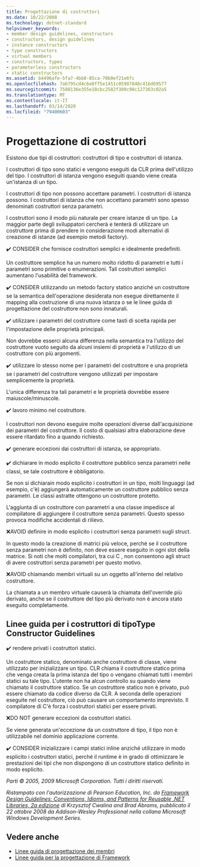 ```yaml
---
title: Progettazione di costruttori
ms.date: 10/22/2008
ms.technology: dotnet-standard
helpviewer_keywords:
- member design guidelines, constructors
- constructors, design guidelines
- instance constructors
- type constructors
- virtual members
- constructors, types
- parameterless constructors
- static constructors
ms.assetid: b4496afe-5fa7-4bb0-85ca-70b0ef21e6fc
ms.openlocfilehash: 7ab795cd4c6e0ff5e1451c05987848c41bd69577
ms.sourcegitcommit: 7588136e355e10cbc2582f389c90c127363c02a5
ms.translationtype: MT
ms.contentlocale: it-IT
ms.lasthandoff: 03/14/2020
ms.locfileid: "79400603"
---
```

# <a name="constructor-design"></a>Progettazione di costruttori

Esistono due tipi di costruttori: costruttori di tipo e costruttori di istanza.

I costruttori di tipo sono statici e vengono eseguiti da CLR prima dell'utilizzo del tipo. I costruttori di istanza vengono eseguiti quando viene creata un'istanza di un tipo.

I costruttori di tipo non possono accettare parametri. I costruttori di istanza possono. I costruttori di istanza che non accettano parametri sono spesso denominati costruttori senza parametri.

I costruttori sono il modo più naturale per creare istanze di un tipo. La maggior parte degli sviluppatori cercherà e tenterà di utilizzare un costruttore prima di prendere in considerazione modi alternativi di creazione di istanze (ad esempio metodi factory).

✔️ CONSIDER che fornisce costruttori semplici e idealmente predefiniti.

Un costruttore semplice ha un numero molto ridotto di parametri e tutti i parametri sono primitive o enumerazioni. Tali costruttori semplici aumentano l'usabilità del framework.

✔️ CONSIDER utilizzando un metodo factory statico anziché un costruttore se la semantica dell'operazione desiderata non esegue direttamente il mapping alla costruzione di una nuova istanza o se le linee guida di progettazione del costruttore non sono innaturali.

✔️ utilizzare i parametri del costruttore come tasti di scelta rapida per l'impostazione delle proprietà principali.

Non dovrebbe esserci alcuna differenza nella semantica tra l'utilizzo del costruttore vuoto seguito da alcuni insiemi di proprietà e l'utilizzo di un costruttore con più argomenti.

✔️ utilizzare lo stesso nome per i parametri del costruttore e una proprietà se i parametri del costruttore vengono utilizzati per impostare semplicemente la proprietà.

L'unica differenza tra tali parametri e le proprietà dovrebbe essere maiuscole/minuscole.

✔️ lavoro minimo nel costruttore.

I costruttori non devono eseguire molte operazioni diverse dall'acquisizione dei parametri del costruttore. Il costo di qualsiasi altra elaborazione deve essere ritardato fino a quando richiesto.

✔️ generare eccezioni dai costruttori di istanza, se appropriato.

✔️ dichiarare in modo esplicito il costruttore pubblico senza parametri nelle classi, se tale costruttore è obbligatorio.

Se non si dichiarain modo esplicito i costruttori in un tipo, molti linguaggi (ad esempio, c'è) aggiungerà automaticamente un costruttore pubblico senza parametri. Le classi astratte ottengono un costruttore protetto.

L'aggiunta di un costruttore con parametri a una classe impedisce al compilatore di aggiungere il costruttore senza parametri. Questo spesso provoca modifiche accidentali di rilievo.

❌AVOID definire in modo esplicito i costruttori senza parametri sugli struct.

In questo modo la creazione di matrici più veloce, perché se il costruttore senza parametri non è definito, non deve essere eseguito in ogni slot della matrice. Si noti che molti compilatori, tra cui C , non consentono agli struct di avere costruttori senza parametri per questo motivo.

❌AVOID chiamando membri virtuali su un oggetto all'interno del relativo costruttore.

La chiamata a un membro virtuale causerà la chiamata dell'override più derivato, anche se il costruttore del tipo più derivato non è ancora stato eseguito completamente.

## <a name="type-constructor-guidelines"></a>Linee guida per i costruttori di tipoType Constructor Guidelines

✔️ rendere privati i costruttori statici.

Un costruttore statico, denominato anche costruttore di classe, viene utilizzato per inizializzare un tipo. CLR chiama il costruttore statico prima che venga creata la prima istanza del tipo o vengano chiamati tutti i membri statici su tale tipo. L'utente non ha alcun controllo su quando viene chiamato il costruttore statico. Se un costruttore statico non è privato, può essere chiamato da codice diverso da CLR. A seconda delle operazioni eseguite nel costruttore, ciò può causare un comportamento imprevisto. Il compilatore di C'è forza i costruttori statici per essere privati.

❌DO NOT generare eccezioni da costruttori statici.

Se viene generata un'eccezione da un costruttore di tipo, il tipo non è utilizzabile nel dominio applicazione corrente.

✔️ CONSIDER inizializzare i campi statici inline anziché utilizzare in modo esplicito i costruttori statici, perché il runtime è in grado di ottimizzare le prestazioni dei tipi che non dispongono di un costruttore statico definito in modo esplicito.

*Parti © 2005, 2009 Microsoft Corporation. Tutti i diritti riservati.*

*Ristampato con l'autorizzazione di Pearson Education, Inc. da [Framework Design Guidelines: Conventions, Idioms, and Patterns for Reusable .NET Libraries, 2a edizione](https://www.informit.com/store/framework-design-guidelines-conventions-idioms-and-9780321545619) di Krzysztof Cwalina and Brad Abrams, pubblicato il 22 ottobre 2008 da Addison-Wesley Professional nella collana Microsoft Windows Development Series.*

## <a name="see-also"></a>Vedere anche

- [Linee guida di progettazione dei membri](../../../docs/standard/design-guidelines/member.md)
- [Linee guida per la progettazione di Framework](../../../docs/standard/design-guidelines/index.md)

